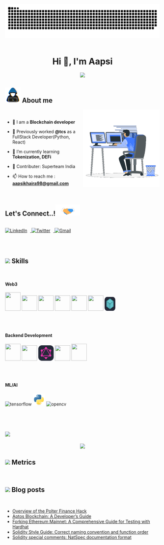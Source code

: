 
<div align="center">
<picture>
  <source
    media="(prefers-color-scheme: dark)"
    srcset="https://raw.githubusercontent.com/platane/snk/output/github-contribution-grid-snake-dark.svg"
  />
  <source
    media="(prefers-color-scheme: light)"
    srcset="https://raw.githubusercontent.com/platane/snk/output/github-contribution-grid-snake.svg"
  />
  <img
    alt="github contribution grid snake animation"
    src="https://raw.githubusercontent.com/platane/snk/output/github-contribution-grid-snake.svg"
  />
</picture>
</div>
<br>
<h1 align="center">Hi 👋, I'm Aapsi </h1>

<p align="center">
  <a href="https://github.com/DenverCoder1/readme-typing-svg"><img src="https://readme-typing-svg.herokuapp.com?font=Time+New+Roman&color=cyan&size=25&center=true&vCenter=true&width=600&height=100&lines=FullStack+Blockchain+Developer..&hearts;++;Solidity+Smart+Contract+Developer,;Loves+to+learn+new+stuff"></a>
</p>

## <picture><img src = "https://github.com/0xAbdulKhalid/0xAbdulKhalid/raw/main/assets/mdImages/about_me.gif" width = 50px></picture> **About me**

<picture> <img align="right" src="https://github.com/0xAbdulKhalid/0xAbdulKhalid/raw/main/assets/mdImages/Right_Side.gif" width = 250px></picture>

<br>

- 🌱 I am a **Blockchain developer**

- 🌱 Previously worked  **@tcs** as a FullStack Developer(Python, React)

- 🌱 I’m currently learning **Tokenization, DEFi** 

- 🌱 Contributer: Superteam India

- 📫 How to reach me : **aapsikhaira98@gmail.com**

<br>

## <b> Let's Connect..!</b><img src="https://github.com/0xAbdulKhalid/0xAbdulKhalid/raw/main/assets/mdImages/handshake.gif" width ="80">
<br>
<span align="center">

  <a href="https://www.linkedin.com/in/aapsi-khaira-308283162/" target="_blank">
    <img src="https://img.shields.io/badge/linkedin:  AapsiK-%2300acee.svg?color=405DE6&style=for-the-badge&logo=linkedin&logoColor=white" alt="LinkedIn" style="margin-right: 10px;"/>
  </a>

  <a href="https://twitter.com/aapsik" target="_blank">
    <img src="https://img.shields.io/badge/twitter:  aapsik-%2300acee.svg?color=1DA1F2&style=for-the-badge&logo=twitter&logoColor=white" alt="Twitter" style="margin-right: 10px;"/>
  </a>

  <a href="mailto:aapsikhaira98@gmail.com" target="_blank">
    <img src="https://img.shields.io/badge/gmail:  AapsiK-%23EA4335.svg?style=for-the-badge&logo=gmail&logoColor=white" alt="Gmail" />
  </a>

</span>

<br><br>


## <img src="https://media2.giphy.com/media/QssGEmpkyEOhBCb7e1/giphy.gif?cid=ecf05e47a0n3gi1bfqntqmob8g9aid1oyj2wr3ds3mg700bl&rid=giphy.gif" width ="25"><b> Skills</b>
<br>

<p align="center">

  <h4> Web3 </h4>
  <span> 
    <img src="https://raw.githubusercontent.com/marwin1991/profile-technology-icons/refs/heads/main/icons/solidity.png" width="50" height="60" >
    <img src="https://raw.githubusercontent.com/marwin1991/profile-technology-icons/refs/heads/main/icons/hardhat.png" width="50" height="50" >
    <img src="https://raw.githubusercontent.com/marwin1991/profile-technology-icons/refs/heads/main/icons/foundry.png" width="50" height="50" >
    <img src="https://raw.githubusercontent.com/marwin1991/profile-technology-icons/refs/heads/main/icons/ethereum.png" width="50" height="50" >
    <img src="https://raw.githubusercontent.com/marwin1991/profile-technology-icons/refs/heads/main/icons/chainlink.png" width="50" height="50" >
    <img src="https://raw.githubusercontent.com/marwin1991/profile-technology-icons/refs/heads/main/icons/uniswap.png" width="50" height="50" >
    <img src="https://github.com/tandpfun/skill-icons/blob/main/icons/IPFS-Dark.svg" width="35" height="45" >
  </span>

  <br><br>

  <h4> Backend Development </h4>
  <span> 
    <img src="https://raw.githubusercontent.com/marwin1991/profile-technology-icons/refs/heads/main/icons/node_js.png" width="50" height="55" >
    <img src="https://raw.githubusercontent.com/marwin1991/profile-technology-icons/refs/heads/main/icons/express.png" width="50" height="50">
    <img src="https://github.com/tandpfun/skill-icons/blob/main/icons/GraphQL-Dark.svg" width="50" height="50">
    <img src="https://raw.githubusercontent.com/marwin1991/profile-technology-icons/refs/heads/main/icons/npm.png" width="50" height="50">
    <img src="https://raw.githubusercontent.com/marwin1991/profile-technology-icons/refs/heads/main/icons/go.png" width="50" height="55">
  </span>

  <br><br>

  <h4> ML/AI </h4>
  <span> 
    <img src="https://www.vectorlogo.zone/logos/tensorflow/tensorflow-icon.svg" alt="tensorflow" width="40" height="40"/>
    <img src="https://raw.githubusercontent.com/devicons/devicon/master/icons/python/python-original.svg" alt="python" width="40" height="40"/>
    <img src="https://www.vectorlogo.zone/logos/opencv/opencv-icon.svg" alt="opencv" width="40" height="40"/>
  </span>

</p>

<br>
<br>

## <img src="https://media2.giphy.com/media/QssGEmpkyEOhBCb7e1/giphy.gif?cid=ecf05e47a0n3gi1bfqntqmob8g9aid1oyj2wr3ds3mg700bl&rid=giphy.gif" width ="25">
<!-- GitHub stats -->
<div align="center">

<picture>
  <source
    srcset="https://github-readme-stats.vercel.app/api?username=aapsi&show_icons=true&theme=dark"
    media="(prefers-color-scheme: dark)"
  />
  <source
    srcset="https://github-readme-stats.vercel.app/api?username=aapsi&show_icons=true"
    media="(prefers-color-scheme: light), (prefers-color-scheme: no-preference)"
  />
  <img src="https://github-readme-stats.vercel.app/api?username=aapsi&show_icons=true" />
</picture>
</div>

## <img src="https://user-images.githubusercontent.com/74038190/216122003-1c7d9078-357a-47f5-81c7-1c4f2552e143.png" width ="25"><b> Metrics</b>
<br>
<!--START_SECTION:waka-->
<!--END_SECTION:waka-->

## <img src="https://user-images.githubusercontent.com/74038190/216122003-1c7d9078-357a-47f5-81c7-1c4f2552e143.png" width ="25"><b> Blog posts</b>
<br>

<!-- BLOG-POST-LIST:START -->
- [Overview of the Polter Finance Hack](https://coinsbench.com/overview-of-the-polter-finance-hack-d86b839474f5?source=rss-77b7c1eab247------2)
- [Aptos Blockchain: A Developer’s Guide](https://medium.com/@aapsikhaira98/aptos-blockchain-a-developers-guide-ed3b27eb0588?source=rss-77b7c1eab247------2)
- [Forking Ethereum Mainnet: A Comprehensive Guide for Testing with Hardhat](https://medium.com/coinmonks/forking-ethereum-mainnet-a-comprehensive-guide-for-testing-with-hardhat-c78452bf71cb?source=rss-77b7c1eab247------2)
- [Solidity Style Guide: Correct naming convention and function order](https://medium.com/coinmonks/solidity-style-guide-correct-naming-convention-and-function-order-a1976eb0a9a2?source=rss-77b7c1eab247------2)
- [Solidity special comments: NatSpec documentation format](https://coinsbench.com/solidity-special-comments-natspec-documentation-format-388da664a76a?source=rss-77b7c1eab247------2)
<!-- BLOG-POST-LIST:END -->
